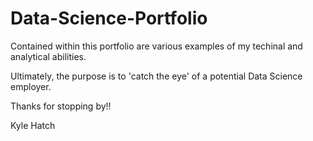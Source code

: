 # Data-Science-Portfolio

Contained within this portfolio are various examples of my techinal and analytical abilities. 
 
Ultimately, the purpose is to 'catch the eye' of a potential Data Science employer. 

Thanks for stopping by!! 

Kyle Hatch
